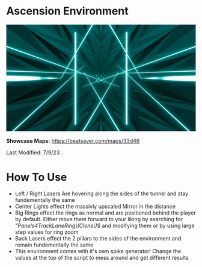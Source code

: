 # Ascension Environment
![Ascension Environment](Ascension.png)

**Showcase Maps:**
https://beatsaver.com/maps/33d46

Last Modified: 7/9/23

# How To Use

- Left / Right Lasers Are hovering along the sides of the tunnel and stay fundementally the same
- Center Lights effect the massivly upscaled Mirror in the distance
- Big Rings effect the rings as normal and are positioned behind the player by default. Either move them forward to your liking by searching for *"Panels4TrackLaneRing\\(Clone\\)$* and modifying them or by using large step values for ring zoom
- Back Lasers effect the 2 pillars to the sides of the environment and remain fundementally the same
- This environment comes with it's own spike generator! Change the values at the top of the script to mess around and get different results